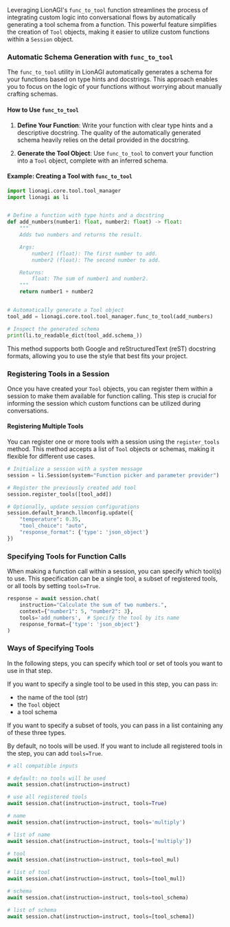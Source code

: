 
Leveraging LionAGI's `func_to_tool` function streamlines the process of integrating custom logic into conversational flows by automatically generating a tool schema from a function. This powerful feature simplifies the creation of `Tool` objects, making it easier to utilize custom functions within a `Session` object.

### Automatic Schema Generation with `func_to_tool`

The `func_to_tool` utility in LionAGI automatically generates a schema for your functions based on type hints and docstrings. This approach enables you to focus on the logic of your functions without worrying about manually crafting schemas.

#### How to Use `func_to_tool`

1. **Define Your Function**: Write your function with clear type hints and a descriptive docstring. The quality of the automatically generated schema heavily relies on the detail provided in the docstring.

2. **Generate the Tool Object**: Use `func_to_tool` to convert your function into a `Tool` object, complete with an inferred schema.

#### Example: Creating a Tool with `func_to_tool`

```python
import lionagi.core.tool.tool_manager
import lionagi as li


# Define a function with type hints and a docstring
def add_numbers(number1: float, number2: float) -> float:
    """
    Adds two numbers and returns the result.

    Args:
        number1 (float): The first number to add.
        number2 (float): The second number to add.

    Returns:
        float: The sum of number1 and number2.
    """
    return number1 + number2


# Automatically generate a Tool object
tool_add = lionagi.core.tool.tool_manager.func_to_tool(add_numbers)

# Inspect the generated schema
print(li.to_readable_dict(tool_add.schema_))
```

This method supports both Google and reStructuredText (reST) docstring formats, allowing you to use the style that best fits your project.

### Registering Tools in a Session

Once you have created your `Tool` objects, you can register them within a session to make them available for function calling. This step is crucial for informing the session which custom functions can be utilized during conversations.

#### Registering Multiple Tools

You can register one or more tools with a session using the `register_tools` method. This method accepts a list of `Tool` objects or schemas, making it flexible for different use cases.

```python
# Initialize a session with a system message
session = li.Session(system="Function picker and parameter provider")

# Register the previously created add tool
session.register_tools([tool_add])

# Optionally, update session configurations
session.default_branch.llmconfig.update({
    "temperature": 0.35,
    "tool_choice": "auto", 
    "response_format": {'type': 'json_object'}
})
```

### Specifying Tools for Function Calls

When making a function call within a session, you can specify which tool(s) to use. This specification can be a single tool, a subset of registered tools, or all tools by setting `tools=True`.

```python
response = await session.chat(
    instruction="Calculate the sum of two numbers.",
    context={"number1": 5, "number2": 3},
    tools='add_numbers',  # Specify the tool by its name
    response_format={'type': 'json_object'}
)
```




### Ways of Specifying Tools

In the following steps, you can specify which tool or set of tools you
want to use in that step.

If you want to specify a single tool to be used in this step, you can
pass in:

-   the name of the tool (str)
-   the `Tool` object
-   a tool schema

If you want to specify a subset of tools, you can pass in a list
containing any of these three types.

By default, no tools will be used. If you want to include all registered
tools in the step, you can add `tools=True`.

``` python
# all compatible inputs

# default: no tools will be used
await session.chat(instruction=instruct)

# use all registered tools
await session.chat(instruction=instruct, tools=True)

# name
await session.chat(instruction=instruct, tools='multiply')

# list of name
await session.chat(instruction=instruct, tools=['multiply'])

# tool
await session.chat(instruction=instruct, tools=tool_mul)

# list of tool
await session.chat(instruction=instruct, tools=[tool_mul])

# schema
await session.chat(instruction=instruct, tools=tool_schema)

# list of schema
await session.chat(instruction=instruct, tools=[tool_schema])
```
